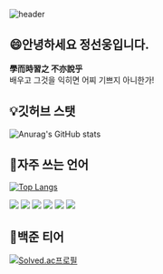![header](https://capsule-render.vercel.app/api?type=waving&color=gradient&height=250&section=header&text=SeonWoong's%Github&fontSize=30&desc=환영합니다.👋)


## 😄안녕하세요 정선웅입니다.
<strong>學而時習之 不亦說乎</strong><br>
배우고 그것을 익히면 어찌 기쁘지 아니한가!
<br/>

## 💡깃허브 스탯
![Anurag's GitHub stats](https://github-readme-stats.vercel.app/api?username=jeongseonwoong&show_icons=true&theme=radical)


## 💬자주 쓰는 언어
  
[![Top Langs](https://github-readme-stats.vercel.app/api/top-langs/?username=jeongseonwoong&layout=compact&theme=radical)](https://github.com/anuraghazra/github-readme-stats)

![](https://img.shields.io/badge/C%2B%2B-00599C?style=for-the-badge&logo=c%2B%2B&logoColor=white)
![](https://img.shields.io/badge/C-00599C?style=for-the-badge&logo=c&logoColor=white)
![](https://img.shields.io/badge/Java-ED8B00?style=for-the-badge&logo=openjdk&logoColor=white)
![](https://img.shields.io/badge/HTML-239120?style=for-the-badge&logo=html5&logoColor=white)
![](https://img.shields.io/badge/CSS-239120?&style=for-the-badge&logo=css3&logoColor=white)
![](https://img.shields.io/badge/Spring-6DB33F?style=for-the-badge&logo=spring&logoColor=white)
<br/>

## 🌱백준 티어
[![Solved.ac프로필](http://mazassumnida.wtf/api/generate_badge?boj=tjsdnd1219)](https://solved.ac/tjsdnd1219)

<div></div>
